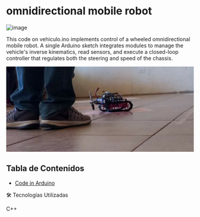 # omnidirectional mobile robot

![image](https://raw.githubusercontent.com/miguelvmonroy/vehiculo-omnidireccional/refs/heads/main/fondovehiculo.png)




This code on vehiculo.ino implements control of a wheeled omnidirectional mobile robot. A single Arduino sketch integrates modules to manage the vehicle's inverse kinematics, read sensors, and execute a closed-loop controller that regulates both the steering and speed of the chassis.

![image](https://raw.githubusercontent.com/miguelvmonroy/omnidirectional-mobile-robot/refs/heads/main/FotosVehiculo.jpg)

## Tabla de Contenidos
- [Code in Arduino](https://github.com/miguelvmonroy/omnidirectional-mobile-robot/blob/main/vehiculo.ino)

🛠 Tecnologías Utilizadas

C++
